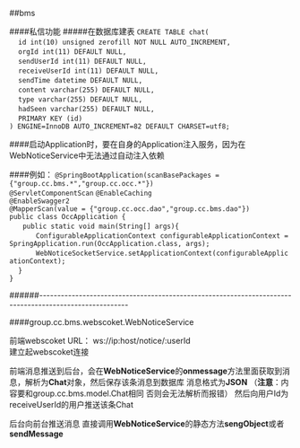 ##bms

####私信功能
#####在数据库建表
`CREATE TABLE chat(`    
&nbsp;&nbsp;&nbsp;&nbsp;`id int(10) unsigned zerofill NOT NULL AUTO_INCREMENT,`   
&nbsp;&nbsp;&nbsp;&nbsp;`orgId int(11) DEFAULT NULL,`   
&nbsp;&nbsp;&nbsp;&nbsp;`sendUserId int(11) DEFAULT NULL,`    
&nbsp;&nbsp;&nbsp;&nbsp;`receiveUserId int(11) DEFAULT NULL,`   
&nbsp;&nbsp;&nbsp;&nbsp;`sendTime datetime DEFAULT NULL,`   
&nbsp;&nbsp;&nbsp;&nbsp;`content varchar(255) DEFAULT NULL,`      
&nbsp;&nbsp;&nbsp;&nbsp;`type varchar(255) DEFAULT NULL,`   
&nbsp;&nbsp;&nbsp;&nbsp;`hadSeen varchar(255) DEFAULT NULL,`  
&nbsp;&nbsp;&nbsp;&nbsp;`PRIMARY KEY (id)`    
`) ENGINE=InnoDB AUTO_INCREMENT=82 DEFAULT CHARSET=utf8;`   



####启动Application时，要在自身的Application注入服务，因为在WebNoticeService中无法通过自动注入依赖

####例如：
`@SpringBootApplication(scanBasePackages = {"group.cc.bms.*","group.cc.occ.*"})`    
`@ServletComponentScan` 
`@EnableCaching`    
`@EnableSwagger2`   
`@MapperScan(value = {"group.cc.occ.dao","group.cc.bms.dao"})`  
`public class OccApplication {`     
&nbsp;&nbsp;&nbsp;&nbsp;&nbsp;&nbsp;`public static void main(String[] args){`   
&nbsp;&nbsp;&nbsp;&nbsp;&nbsp;&nbsp;&nbsp;&nbsp;&nbsp;&nbsp;&nbsp;&nbsp;`ConfigurableApplicationContext configurableApplicationContext = SpringApplication.run(OccApplication.class, args);`    
&nbsp;&nbsp;&nbsp;&nbsp;&nbsp;&nbsp;&nbsp;&nbsp;&nbsp;&nbsp;&nbsp;&nbsp;`WebNoticeSocketService.setApplicationContext(configurableApplicationContext);`     
&nbsp;&nbsp;&nbsp;&nbsp;`}`     
`}`



######-------------------------------------------------------------------------------------------------------

####group.cc.bms.webscoket.WebNoticeService

前端webscoket URL： ws://ip:host/notice/:userId    
建立起webscoket连接  

前端消息推送到后台，会在**WebNoticeService**的**onmessage**方法里面获取到消息，解析为**Chat**对象，然后保存该条消息到数据库
消息格式为**JSON** （**注意**：内容要和group.cc.bms.model.Chat相同  否则会无法解析而报错）
然后向用户Id为receiveUserId的用户推送该条Chat


后台向前台推送消息 直接调用**WebNoticeService**的静态方法**sengObject**或者**sendMessage**

